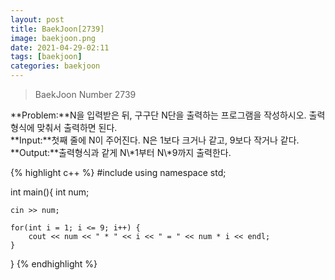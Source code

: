 ```yaml
---
layout: post
title: BaekJoon[2739]
image: baekjoon.png
date: 2021-04-29-02:11
tags: [baekjoon]
categories: baekjoon
---
```


<Blockquote>BaekJoon Number 2739</Blockquote>
**Problem:**N을 입력받은 뒤, 구구단 N단을 출력하는 프로그램을 작성하시오. 출력 형식에 맞춰서 출력하면 된다.<br>
**Input:**첫째 줄에 N이 주어진다. N은 1보다 크거나 같고, 9보다 작거나 같다.<br>
**Output:**출력형식과 같게 N\*1부터 N\*9까지 출력한다.

{% highlight c++ %}
#include <iostream>
using namespace std;

int main(){
	int num;

	cin >> num;

	for(int i = 1; i <= 9; i++) {
		cout << num << " * " << i << " = " << num * i << endl;
	}
	
	
}
{% endhighlight %}